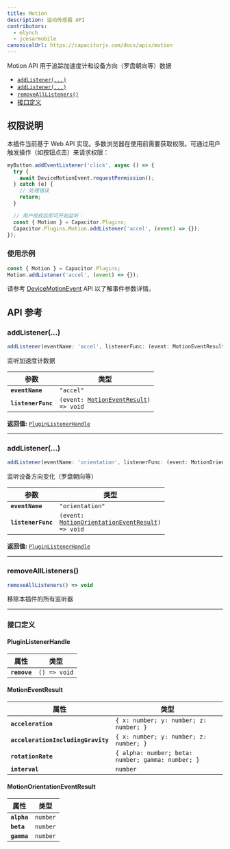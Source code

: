 ```yaml
---
title: Motion
description: 运动传感器 API
contributors:
  - mlynch
  - jcesarmobile
canonicalUrl: https://capacitorjs.com/docs/apis/motion
---
```


<plugin-platforms platforms="pwa,ios,android"></plugin-platforms>

Motion API 用于追踪加速度计和设备方向（罗盘朝向等）数据

- [`addListener(...)`](#addlistener)
- [`addListener(...)`](#addlistener)
- [`removeAllListeners()`](#removealllisteners)
- [接口定义](#interfaces)

## 权限说明

本插件当前基于 Web API 实现。多数浏览器在使用前需要获取权限。可通过用户触发操作（如按钮点击）来请求权限：

```typescript
myButton.addEventListener('click', async () => {
  try {
    await DeviceMotionEvent.requestPermission();
  } catch (e) {
    // 处理错误
    return;
  }

  // 用户授权后即可开始监听：
  const { Motion } = Capacitor.Plugins;
  Capacitor.Plugins.Motion.addListener('accel', (event) => {});
});
```

### 使用示例

```typescript
const { Motion } = Capacitor.Plugins;
Motion.addListener('accel', (event) => {});
```

请参考 [DeviceMotionEvent](https://developer.mozilla.org/en-US/docs/Web/API/DeviceMotionEvent) API 以了解事件参数详情。

## API 参考

### addListener(...)

```typescript
addListener(eventName: 'accel', listenerFunc: (event: MotionEventResult) => void) => PluginListenerHandle
```

监听加速度计数据

| 参数                | 类型                                                                                |
| ------------------- | ----------------------------------------------------------------------------------- |
| **`eventName`**     | <code>"accel"</code>                                                                |
| **`listenerFunc`**  | <code>(event: <a href="#motioneventresult">MotionEventResult</a>) =&gt; void</code> |

**返回值:** <code><a href="#pluginlistenerhandle">PluginListenerHandle</a></code>

---

### addListener(...)

```typescript
addListener(eventName: 'orientation', listenerFunc: (event: MotionOrientationEventResult) => void) => PluginListenerHandle
```

监听设备方向变化（罗盘朝向等）

| 参数                | 类型                                                                                                      |
| ------------------- | --------------------------------------------------------------------------------------------------------- |
| **`eventName`**     | <code>"orientation"</code>                                                                                |
| **`listenerFunc`**  | <code>(event: <a href="#motionorientationeventresult">MotionOrientationEventResult</a>) =&gt; void</code> |

**返回值:** <code><a href="#pluginlistenerhandle">PluginListenerHandle</a></code>

---

### removeAllListeners()

```typescript
removeAllListeners() => void
```

移除本插件的所有监听器

---

### 接口定义

#### PluginListenerHandle

| 属性            | 类型                       |
| --------------- | -------------------------- |
| **`remove`**    | <code>() =&gt; void</code> |

#### MotionEventResult

| 属性                                | 类型                                                         |
| ----------------------------------- | ------------------------------------------------------------ |
| **`acceleration`**                  | `{ x: number; y: number; z: number; }`            |
| **`accelerationIncludingGravity`**  | `{ x: number; y: number; z: number; }`            |
| **`rotationRate`**                  | `{ alpha: number; beta: number; gamma: number; }` |
| **`interval`**                      | <code>number</code>                                          |

#### MotionOrientationEventResult

| 属性         | 类型                |
| ------------ | ------------------- |
| **`alpha`**  | <code>number</code> |
| **`beta`**   | <code>number</code> |
| **`gamma`**  | <code>number</code> |